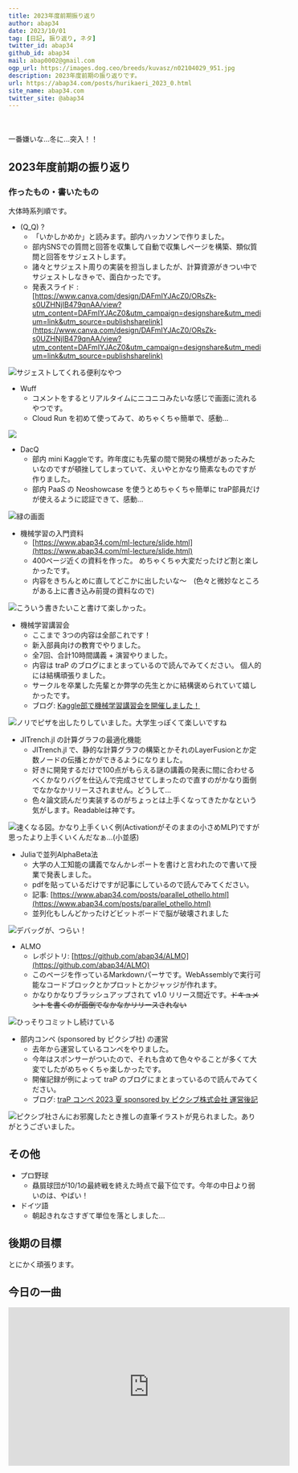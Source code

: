 ```yaml
---
title: 2023年度前期振り返り
author: abap34
date: 2023/10/01
tag: [日記, 振り返り, ネタ]
twitter_id: abap34
github_id: abap34
mail: abap0002@gmail.com
ogp_url: https://images.dog.ceo/breeds/kuvasz/n02104029_951.jpg
description: 2023年度前期の振り返りです。
url: https://abap34.com/posts/hurikaeri_2023_0.html
site_name: abap34.com
twitter_site: @abap34
---
```

 　

一番嫌いな...冬に...突入！！

## 2023年度前期の振り返り
### 作ったもの・書いたもの
大体時系列順です。
 
- (Q_Q) ?
  - 「いかしかめか」と読みます。部内ハッカソンで作りました。
  - 部内SNSでの質問と回答を収集して自動で収集しページを構築、類似質問と回答をサジェストします。
  - 諸々とサジェスト周りの実装を担当しましたが、計算資源がきつい中でサジェストしなきゃで、面白かったです。
  - 発表スライド : [https://www.canva.com/design/DAFmIYJAcZ0/ORsZk-s0UZHNjIB479qnAA/view?utm_content=DAFmIYJAcZ0&utm_campaign=designshare&utm_medium=link&utm_source=publishsharelink](https://www.canva.com/design/DAFmIYJAcZ0/ORsZk-s0UZHNjIB479qnAA/view?utm_content=DAFmIYJAcZ0&utm_campaign=designshare&utm_medium=link&utm_source=publishsharelink)

![サジェストしてくれる便利なやつ](hurikaeri_2023_0/sh.png)

- Wuff
  - コメントをするとリアルタイムにニコニコみたいな感じで画面に流れるやつです。
  - Cloud Run を初めて使ってみて、めちゃくちゃ簡単で、感動...

![](https://trap.jp/content/images/2023/07/wc-1.png?original=1)
 

- DacQ
  - 部内 mini Kaggleです。昨年度にも先輩の間で開発の構想があったみたいなのですが頓挫してしまっていて、えいやとかなり簡素なものですが作りました。
  - 部内 PaaS の Neoshowcase を使うとめちゃくちゃ簡単に traP部員だけが使えるように認証できて、感動...
  
![緑の画面](hurikaeri_2023_0/dq.png)

- 機械学習の入門資料
  - [https://www.abap34.com/ml-lecture/slide.html](https://www.abap34.com/ml-lecture/slide.html)
  - 400ページ近くの資料を作った。 めちゃくちゃ大変だったけど割と楽しかったです。
  - 内容をきちんとめに直してどこかに出したいな〜　(色々と微妙なところがある上に書き込み前提の資料なので)

![こういう書きたいこと書けて楽しかった。](hurikaeri_2023_0/cg.png)

- 機械学習講習会
  - ここまで 3つの内容は全部これです！
  - 新入部員向けの教育でやりました。
  - 全7回、合計10時間講義 + 演習やりました。
  - 内容は traP のブログにまとまっているので読んでみてください。 個人的には結構頑張りました。
  - サークルを卒業した先輩とか弊学の先生とかに結構褒められていて嬉しかったです。
  - ブログ: [Kaggle部で機械学習講習会を開催しました！](https://trap.jp/post/1918/)

![ノリでピザを出したりしていました。大学生っぽくて楽しいですね](hurikaeri_2023_0/pz.png)

- JITrench.jl の計算グラフの最適化機能
  - JITrench.jl で、静的な計算グラフの構築とかそれのLayerFusionとか定数ノードの伝播とかができるようになりました。
  - 好きに開発するだけで100点がもらえる謎の講義の発表に間に合わせるべくかなりバグを仕込んで完成させてしまったので直すのがかなり面倒でなかなかリリースされません。どうして...
  - 色々論文読んだり実装するのがちょっとは上手くなってきたかなという気がします。Readableは神です。

![速くなる図。かなり上手くいく例(Activationがそのままの小さめMLP)ですが思ったより上手くいくんだなぁ...(小並感)](hurikaeri_2023_0/ot.png)

- Juliaで並列AlphaBeta法
  - 大学の人工知能の講義でなんかレポートを書けと言われたので書いて授業で発表しました。
  - pdfを貼っているだけですが記事にしているので読んでみてください。 
  - 記事: [https://www.abap34.com/posts/parallel_othello.html](https://www.abap34.com/posts/parallel_othello.html)
  - 並列化もしんどかったけどビットボードで脳が破壊されました

![デバッグが、つらい！](hurikaeri_2023_0/bb.png)

- ALMO
  - レポジトリ: [https://github.com/abap34/ALMO](https://github.com/abap34/ALMO)
  - このページを作っているMarkdownパーサです。WebAssemblyで実行可能なコードブロックとかプロットとかジャッジが作れます。
  - かなりかなりブラッシュアップされて v1.0 リリース間近です。~~ドキュメントを書くのが面倒でなかなかリリースされない~~

![ひっそりコミットし続けている](hurikaeri_2023_0/cb.png)

- 部内コンペ (sponsored by ピクシブ社) の運営
  - 去年から運営しているコンペをやりました。
  - 今年はスポンサーがついたので、それも含めて色々やることが多くて大変でしたがめちゃくちゃ楽しかったです。
  - 開催記録が例によって traP のブログにまとまっているので読んでみてください。
  - ブログ: [traP コンペ 2023 夏 sponsored by ピクシブ株式会社 運営後記](https://trap.jp/post/1975/)

![ピクシブ社さんにお邪魔したとき推しの直筆イラストが見られました。ありがとうございました。](hurikaeri_2023_0/mito.png)

## その他
- プロ野球
  - 贔屓球団が10/1の最終戦を終えた時点で最下位です。今年の中日より弱いのは、やばい！
- ドイツ語
  - 朝起きれなさすぎて単位を落としました...

## 後期の目標
とにかく頑張ります。

## 今日の一曲

<iframe width="560" height="315" src="https://www.youtube.com/embed/A2k6ZO6B0A8?si=llQhLWX-WATgUhGN" title="YouTube video player" frameborder="0" allow="accelerometer; autoplay; clipboard-write; encrypted-media; gyroscope; picture-in-picture; web-share" allowfullscreen></iframe>


 